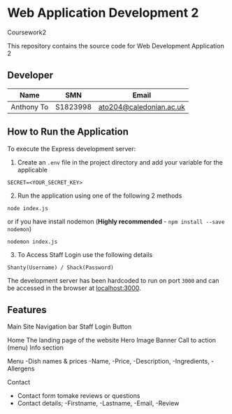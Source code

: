 # Web Application Development 2
 Coursework2

This repository contains the source code for Web Development Application 2

## Developer

|Name|SMN|Email|
|---|---|---|
|Anthony To|S1823998|[ato204@caledonian.ac.uk](mailto:ato204@caledonian.ac.uk)|


## How to Run the Application
To execute the Express development server:

1. Create an `.env` file in the project directory and add your variable for the applicable

```
SECRET=<YOUR_SECRET_KEY>
```

2. Run the application using one of the following 2 methods

```
node index.js
```

or if you have install nodemon (**Highly recommended** - `npm install --save nodemon`)

```
nodemon index.js
```

3. To Access Staff Login use the following details
```
Shanty(Username) / Shack(Password)
```

The development server has been hardcoded to run on port `3000` and can be accessed in the browser
at [localhost:3000](http://localhost:3000).


## Features

Main Site
Navigation bar
Staff Login Button

Home
The landing page of the website
Hero Image Banner
Call to action (menu)
Info section

Menu
 -Dish names & prices
 -Name,
 -Price,
 -Description,
 -Ingredients,
 -Allergens

Contact
- Contact form tomake reviews or questions
- Contact details;
 -Firstname,
 -Lastname,
 -Email,
 -Review
